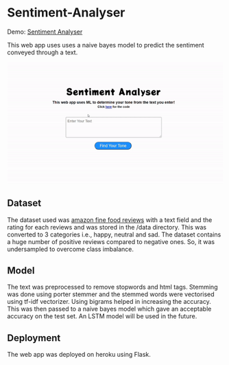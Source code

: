 # Sentiment-Analyser

Demo: [Sentiment Analyser](https://sentimentanalysisnb.herokuapp.com)

This web app uses uses a naive bayes model to predict the sentiment conveyed through a text. 

<p align="center">
  <img src='https://github.com/Jaseem001/Sentiment-Analyser/blob/main/static/videos/demo.gif'>
</p>

## Dataset

The dataset used was [amazon fine food reviews](https://www.kaggle.com/snap/amazon-fine-food-reviews) with a text field and the rating for each reviews and was stored in the /data directory. This was converted to 3 categories i.e., happy, neutral and sad. The dataset contains a huge number of positive reviews compared to negative ones. So, it was undersampled to overcome class imbalance.

## Model

The text was preprocessed to remove stopwords and html tags. Stemming was done using porter stemmer and the stemmed words were vectorised using tf-idf vectorizer. Using bigrams helped in increasing the accuracy. This was then passed to a naive bayes model which gave an acceptable accuracy on the test set. An LSTM model will be used in the future.

## Deployment

The web app was deployed on heroku using Flask.
